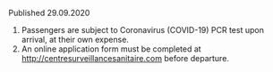 Published 29.09.2020 
1. Passengers are subject to Coronavirus (COVID-19) PCR test upon arrival, at their own expense.
2. An online application form must be completed at <a target="_blank" href="http://centresurveillancesanitaire.com/">http://centresurveillancesanitaire.com</a> before departure. 

